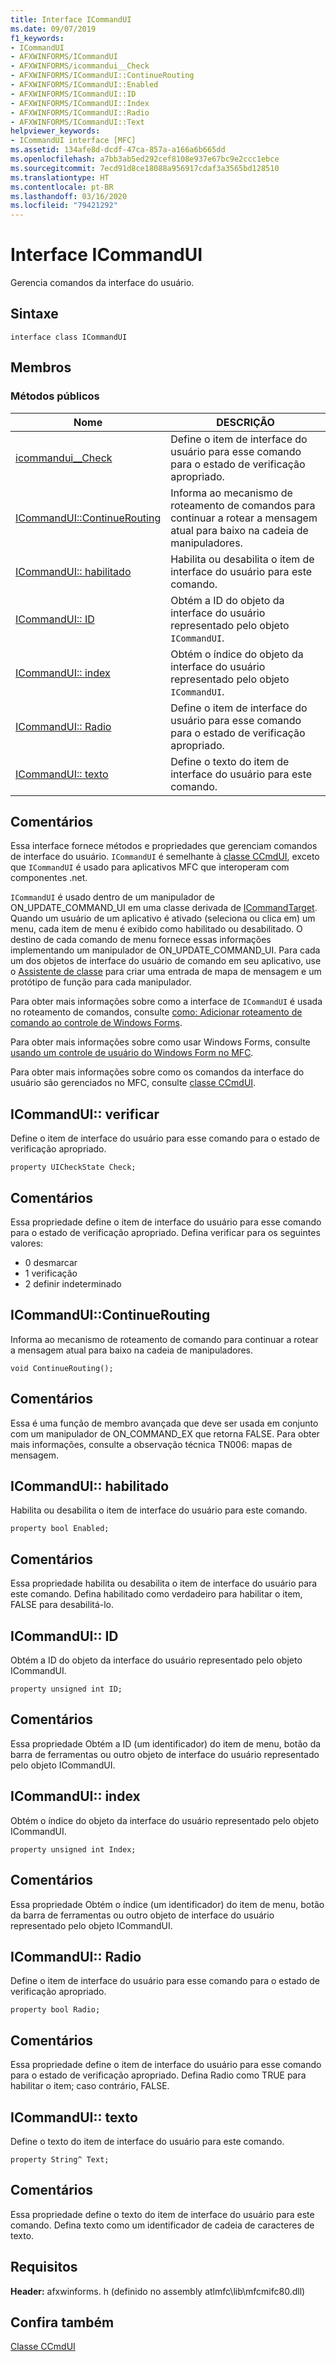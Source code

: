 ```yaml
---
title: Interface ICommandUI
ms.date: 09/07/2019
f1_keywords:
- ICommandUI
- AFXWINFORMS/ICommandUI
- AFXWINFORMS/icommandui__Check
- AFXWINFORMS/ICommandUI::ContinueRouting
- AFXWINFORMS/ICommandUI::Enabled
- AFXWINFORMS/ICommandUI::ID
- AFXWINFORMS/ICommandUI::Index
- AFXWINFORMS/ICommandUI::Radio
- AFXWINFORMS/ICommandUI::Text
helpviewer_keywords:
- ICommandUI interface [MFC]
ms.assetid: 134afe8d-dcdf-47ca-857a-a166a6b665dd
ms.openlocfilehash: a7bb3ab5ed292cef8108e937e67bc9e2ccc1ebce
ms.sourcegitcommit: 7ecd91d8ce18088a956917cdaf3a3565bd128510
ms.translationtype: HT
ms.contentlocale: pt-BR
ms.lasthandoff: 03/16/2020
ms.locfileid: "79421292"
---
```

# <a name="icommandui-interface"></a>Interface ICommandUI

Gerencia comandos da interface do usuário.

## <a name="syntax"></a>Sintaxe

```
interface class ICommandUI
```

## <a name="members"></a>Membros

### <a name="public-methods"></a>Métodos públicos

|Nome|DESCRIÇÃO|
|----------|-----------------|
|[icommandui__Check](#check)|Define o item de interface do usuário para esse comando para o estado de verificação apropriado.|
|[ICommandUI::ContinueRouting](#continuerouting)|Informa ao mecanismo de roteamento de comandos para continuar a rotear a mensagem atual para baixo na cadeia de manipuladores.|
|[ICommandUI:: habilitado](#enabled)|Habilita ou desabilita o item de interface do usuário para este comando.|
|[ICommandUI:: ID](#id)|Obtém a ID do objeto da interface do usuário representado pelo objeto `ICommandUI`.|
|[ICommandUI:: index](#index)|Obtém o índice do objeto da interface do usuário representado pelo objeto `ICommandUI`.|
|[ICommandUI:: Radio](#radio)|Define o item de interface do usuário para esse comando para o estado de verificação apropriado.|
|[ICommandUI:: texto](#text)|Define o texto do item de interface do usuário para este comando.|

## <a name="remarks"></a>Comentários

Essa interface fornece métodos e propriedades que gerenciam comandos de interface do usuário. `ICommandUI` é semelhante à [classe CCmdUI](../../mfc/reference/ccmdui-class.md), exceto que `ICommandUI` é usado para aplicativos MFC que interoperam com componentes .net.

`ICommandUI` é usado dentro de um manipulador de ON_UPDATE_COMMAND_UI em uma classe derivada de [ICommandTarget](../../mfc/reference/icommandtarget-interface.md). Quando um usuário de um aplicativo é ativado (seleciona ou clica em) um menu, cada item de menu é exibido como habilitado ou desabilitado. O destino de cada comando de menu fornece essas informações implementando um manipulador de ON_UPDATE_COMMAND_UI. Para cada um dos objetos de interface do usuário de comando em seu aplicativo, use o [Assistente de classe](mfc-class-wizard.md) para criar uma entrada de mapa de mensagem e um protótipo de função para cada manipulador.

Para obter mais informações sobre como a interface de `ICommandUI` é usada no roteamento de comandos, consulte [como: Adicionar roteamento de comando ao controle de Windows Forms](../../dotnet/how-to-add-command-routing-to-the-windows-forms-control.md).

Para obter mais informações sobre como usar Windows Forms, consulte [usando um controle de usuário do Windows Form no MFC](../../dotnet/using-a-windows-form-user-control-in-mfc.md).

Para obter mais informações sobre como os comandos da interface do usuário são gerenciados no MFC, consulte [classe CCmdUI](../../mfc/reference/ccmdui-class.md).

## <a name="check"></a>ICommandUI:: verificar

Define o item de interface do usuário para esse comando para o estado de verificação apropriado.
```
property UICheckState Check;
```

## <a name="remarks"></a>Comentários

Essa propriedade define o item de interface do usuário para esse comando para o estado de verificação apropriado. Defina verificar para os seguintes valores:
- 0 desmarcar
- 1 verificação
- 2 definir indeterminado

## <a name="continuerouting"></a>ICommandUI::ContinueRouting

Informa ao mecanismo de roteamento de comando para continuar a rotear a mensagem atual para baixo na cadeia de manipuladores.
```
void ContinueRouting();
```

## <a name="remarks"></a>Comentários

Essa é uma função de membro avançada que deve ser usada em conjunto com um manipulador de ON_COMMAND_EX que retorna FALSE. Para obter mais informações, consulte a observação técnica TN006: mapas de mensagem.

## <a name="enabled"></a>ICommandUI:: habilitado

Habilita ou desabilita o item de interface do usuário para este comando.
```
property bool Enabled;
```

## <a name="remarks"></a>Comentários

Essa propriedade habilita ou desabilita o item de interface do usuário para este comando. Defina habilitado como verdadeiro para habilitar o item, FALSE para desabilitá-lo.

## <a name="id"></a>ICommandUI:: ID

Obtém a ID do objeto da interface do usuário representado pelo objeto ICommandUI.
```
property unsigned int ID;
```

## <a name="remarks"></a>Comentários

Essa propriedade Obtém a ID (um identificador) do item de menu, botão da barra de ferramentas ou outro objeto de interface do usuário representado pelo objeto ICommandUI.

## <a name="index"></a>ICommandUI:: index

Obtém o índice do objeto da interface do usuário representado pelo objeto ICommandUI.
```
property unsigned int Index;
```

## <a name="remarks"></a>Comentários

Essa propriedade Obtém o índice (um identificador) do item de menu, botão da barra de ferramentas ou outro objeto de interface do usuário representado pelo objeto ICommandUI.

## <a name="radio"></a>ICommandUI:: Radio

Define o item de interface do usuário para esse comando para o estado de verificação apropriado.
```
property bool Radio;
```

## <a name="remarks"></a>Comentários

Essa propriedade define o item de interface do usuário para esse comando para o estado de verificação apropriado. Defina Radio como TRUE para habilitar o item; caso contrário, FALSE.

## <a name="text"></a>ICommandUI:: texto

Define o texto do item de interface do usuário para este comando.
```
property String^ Text;
```

## <a name="remarks"></a>Comentários

Essa propriedade define o texto do item de interface do usuário para este comando. Defina texto como um identificador de cadeia de caracteres de texto.

## <a name="requirements"></a>Requisitos

**Header:** afxwinforms. h (definido no assembly atlmfc\lib\mfcmifc80.dll)

## <a name="see-also"></a>Confira também

[Classe CCmdUI](../../mfc/reference/ccmdui-class.md)
